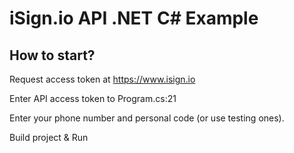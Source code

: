 # iSign.io API .NET C# Example

## How to start? 

Request access token at https://www.isign.io

Enter API access token to Program.cs:21

Enter your phone number and personal code (or use testing ones).

Build project & Run
